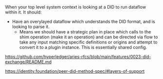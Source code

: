 When your top level system context is looking at a DID to run dataflow within it. It should:

- Have an overylayed dataflow which understands the DID format, and is looking to parse it.
  - Means we should have a strategic plan in place which calls to the shim operation (make it an operation) and can be directed via flow to take any input matching specific definitions or origins and attempt to convert it to a plugin instance. This is essentially shared config.

https://github.com/hyperledger/aries-rfcs/blob/main/features/0023-did-exchange/README.md

https://identity.foundation/peer-did-method-spec/#layers-of-support